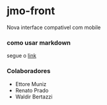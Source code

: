 # jmo-front
Nova interface compativel com mobile


### como usar markdown
segue o [link](https://www.markdownguide.org/basic-syntax/)


### Colaboradores
- Ettore Muniz
- Renato Prado
- Waldir Bertazzi

